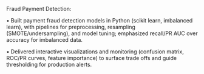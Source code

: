Fraud Payment Detection: 

•	Built payment fraud detection models in Python (scikit learn, imbalanced learn), with pipelines for preprocessing, resampling (SMOTE/undersampling), and model tuning; emphasized recall/PR AUC over accuracy for imbalanced data. 

•	Delivered interactive visualizations and monitoring (confusion matrix, ROC/PR curves, feature importance) to surface trade offs and guide thresholding for production alerts.

